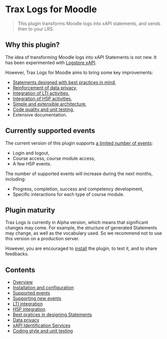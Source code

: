 # Trax Logs for Moodle

> This plugin transforms Moodle logs into xAPI statements, and sends then to your LRS.


## Why this plugin?

The idea of transforming Moodle logs into xAPI Statements is not new. 
It has been experimented with [Logstore xAPI](https://moodle.org/plugins/view/logstore_xapi).

However, Trax Logs for Moodle aims to bring some key improvements:
* [Statements designed with best practices in mind](doc/best-practices.md),
* [Reinforcement of data privacy](doc/privacy.md),
* [Integration of LTI activities](doc/lti.md),
* [Integration of H5P activities](doc/h5p.md),
* [Simple and extensible architecture](doc/extend.md),
* [Code quality and unit testing](doc/test.md),
* Extensive documentation.


## Currently supported events

The current version of this plugin supports [a limited number of events](doc/events.md):
* Login and logout,
* Course access, course module access,
* A few H5P events.

The number of supported events will increase during the next months, including:
* Progress, completion, success and competency development,
* Specific interactions for each type of course module.


## Plugin maturity

Trax Logs is currently in Alpha version, which means that significant changes may come.
For example, the structure of generated Statements may change, as well as the vocabulary used.
So we recommend not to use this version on a production server.

However, you are encouraged to [install](doc/install.md) the plugin, to test it, and to share feedbacks.


## Contents

* [Overview](README.md)
* [Installation and configuration](doc/install.md)
* [Supported events](doc/events.md)
* [Supporting new events](doc/extend.md)
* [LTI integration](doc/lti.md)
* [H5P integration](doc/h5p.md)
* [Best pratices in designing Statements](doc/best-practices.md)
* [Data privacy](doc/privacy.md)
* [xAPI Identification Services](doc/id.md)
* [Coding style and unit testing](doc/test.md)

